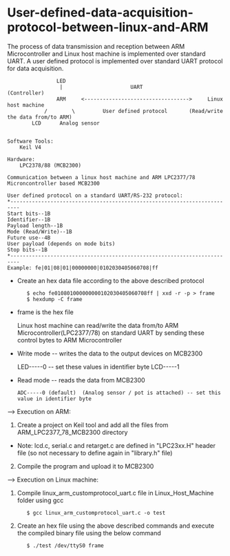 # User-defined-data-acquisition-protocol-between-linux-and-ARM

   The process of data transmission and reception between ARM Microcontroller and Linux host machine is 
   implemented over standard UART. A user defined protocol is implemented over standard UART protocol for data
   acquisition.
    
    
                    LED
                     |                      UART                        (Controller)
                    ARM     <---------------------------------->     Linux host machine
                /        \         User defined protocol       (Read/write the data from/to ARM)
            LCD      Analog sensor
      
      
    Software Tools:
    	Keil V4
    	
    Hardware:
    	LPC2378/88 (MCB2300)
    
    Communication between a linux host machine and ARM LPC2377/78 Microncontroller based MCB2300 
    
    User defined protocol on a standard UART/RS-232 protocol:
    *-------------------------------------------------------------------------
	Start bits--1B
	Identifier--1B
	Payload length--1B
	Mode (Read/Write)--1B
	Future use--4B
	User payload (depends on mode bits)
	Stop bits--1B
    *-------------------------------------------------------------------------
    Example: fe|01|08|01|00000000|0102030405060708|ff
*   Create an hex data file according to the above described protocol

           $ echo fe010801000000000102030405060708ff | xxd -r -p > frame
           $ hexdump -C frame
           
*   frame is the hex file


    Linux host machine can read/write the data from/to ARM Microcontroller(LPC2377/78) on standard UART 
    by sending these control bytes to ARM Microcontroller
    
*    Write mode -- writes the data to the output devices on MCB2300

        LED-----0     -- set these values in identifier byte
        LCD-----1
    
*   Read mode -- reads the data from MCB2300

        ADC-----0 (default)  (Analog sensor / pot is attached) -- set this value in identifier byte
        
  
  --> Execution on ARM:
  
  1)  Create a project on Keil tool and add all the files from ARM_LPC2377_78_MCB2300 directory
  
  *   Note: lcd.c, serial.c and retarget.c are defined in "LPC23xx.H" header file (so not necessary to 
  define again in "library.h" file)
  
  2) Compile the program and upload it to MCB2300
    
  
  --> Execution on Linux machine:

  1) Compile linux_arm_customprotocol_uart.c file in Linux_Host_Machine folder using gcc
  
            $ gcc linux_arm_customprotocol_uart.c -o test
            
  2) Create an hex file using the above described commands and execute the compiled binary file using
  the below command
    
            $ ./test /dev/ttyS0 frame
            
  
  

